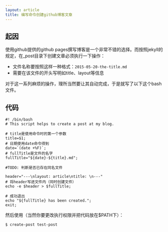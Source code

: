```yaml
---
layout: article
title: 编写命令创建github博客文章
---
```


## 起因

使用github提供的github pages撰写博客是一个非常不错的选择。而按照jekyll的规定，在_post目录下创建文章必须执行一下操作：

* 文件名称要按照这样一种格式：`2015-05-20-the-title.md`
* 需要在该文件的开头写明如title、layout等信息

对于这一系列麻烦的操作，理所当然要让其自动完成，于是就写了以下这个bash文件。

## 代码

```
#! /bin/bash
# This script helps to create a post at my blog.

# title是使用命令时的第一个参数
title=$1;
# 日期使用date命令得到
date=`(date +%F)`;
# fullTitle是文件的名字
fullTitle="${date}-${title}.md";

#TODO: 判断是否已存在同名文件

header="---\nlayout: article\ntitle: \n---"
# 将header写进文件内（同时创建文件）
echo -e $header > $fullTitle;

# 成功退出
echo "${fullTitle} has been created.";
exit;
```

然后使用（当然你要更改执行权限并把代码放在$PATH下）：

```
$ create-post test-post
```
